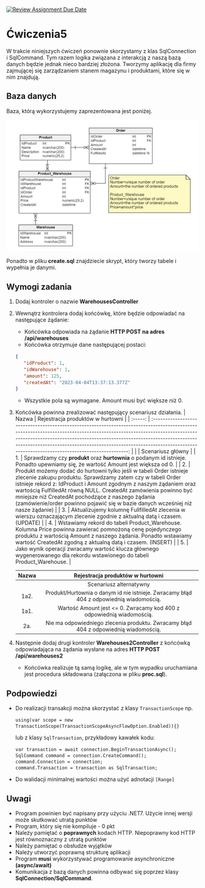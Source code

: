 [![Review Assignment Due Date](https://classroom.github.com/assets/deadline-readme-button-8d59dc4de5201274e310e4c54b9627a8934c3b88527886e3b421487c677d23eb.svg)](https://classroom.github.com/a/jzHDb6Ds)
# Ćwiczenia5

W trakcie niniejszych ćwiczeń ponownie skorzystamy z klas SqlConnection i SqlCommand. Tym razem logika związana z interakcją z naszą bazą danych będzie jednak nieco bardziej złożona. Tworzymy aplikację dla firmy zajmującej się zarządzaniem stanem magazynu i produktami, które się w nim znajdują.

## Baza danych

Baza, którą wykorzystujemy zaprezentowana jest poniżej.

![alt text](./Data/cw5DatabaseERD.PNG "Title")

Ponadto w pliku **create.sql** znajdziecie skrypt, który tworzy tabele i wypełnia je danymi.

## Wymogi zadania

1. Dodaj kontroler o nazwie **WarehousesController**
2. Wewnątrz kontrolera dodaj końcówkę, które będzie odpowiadać na następujące żądanie:

   - Końcówka odpowiada na żądanie **HTTP POST na adres /api/warehouses**
   - Końcówka otrzymuje dane następującej postaci:

   ```JSON
   {
      "idProduct": 1,
      "idWarehouse": 1,
      "amount": 125,
      "createdAt": "2023-04-04T13:37:13.377Z"
   }
   ```

   - Wszystkie pola są wymagane. Amount musi być większe niż 0.

3. Końcówka powinna zrealizować następujący scenariusz działania.
   | Nazwa | Rejestracja produktów w hurtowni |
   | :-----: | :------------------------------------------------------------------------------------------------------------------------------------------------------------------------------------------------------------------------------------------------------------------------------------------------------------------------------------------------------------------------: |
   | | Scenariusz główny |
   | 1. | Sprawdzamy czy **produkt** oraz **hurtownia** o podanym id istnieje. Ponadto upewniamy się, że wartość Amount jest większa od 0. |
   | 2. | Produkt możemy dodać do hurtowni tylko jeśli w tabeli Order istnieje zlecenie zakupu produktu. Sprawdzamy zatem czy w tabeli Order istnieje rekord z: IdProduct i Amount zgodnym z naszym żądaniem oraz wartością FulfilledAt równą NULL. CreatedAt zamówienia powinno być mniejsze niż CreatedAt pochodzące z naszego żądania (zamówienie/order powinno pojawić się w bazie danych wcześniej niż nasze żądanie) |
   | 3. | Aktualizujemy kolumnę FullfilledAt zlecenia w wierszu oznaczającym zlecenie zgodnie z aktualną datą i czasem. (UPDATE) |
   | 4. | Wstawiamy rekord do tabeli Product_Warehouse. Kolumna Price powinna zawierać pomnożoną cenę pojedynczego produktu z wartością Amount z naszego żądania. Ponadto wstawiamy wartość CreatedAt zgodną z aktualną datą i czasem. (INSERT) |
   | 5. | Jako wynik operacji zwracamy wartość klucza głównego wygenerowanego dla rekordu wstawionego do tabeli Product_Warehouse. |

   | Nazwa |                            Rejestracja produktów w hurtowni                             |
   | :---: | :-------------------------------------------------------------------------------------: |
   |       |                                 Scenariusz alternatywny                                 |
   | 1a2.  | Produkt/Hurtownia o danym id nie istnieje. Zwracamy błąd 404 z odpowiednią wiadomością. |
   | 1a1.  |          Wartość Amount jest <= 0. Zwracamy kod 400 z odpowiednią wiadomością.          |
   |  2a.  |  Nie ma odpowiedniego zlecenia produktu. Zwracamy błąd 404 z odpowiednią wiadomością.   |

4. Następnie dodaj drugi kontroler **Warehouses2Controller** z końcówką odpowiadająca na żądania wysłane na adres **HTTP POST /api/warehouses2**

   - Końcówka realizuje tą samą logikę, ale w tym wypadku uruchamiana jest
     procedura składowana (załączona w pliku **proc.sql**).

## Podpowiedzi

- Do realizacji transakcji można skorzystać z klasy `TransactionScope` np.

  ```dotnet
  using(var scope = new TransactionScope(TransactionScopeAsyncFlowOption.Enabled)){}
  ```

  lub z klasy `SqlTransaction`, przykładowy kawałek kodu:

  ```dotnet
  var transaction = await connection.BeginTransactionAsync();
  SqlCommand command = connection.CreateCommand();
  command.Connection = connection;
  command.Transaction = transaction as SqlTransaction;
  ```

- Do walidacji minimalnej wartości można użyć adnotacji `[Range]`

## Uwagi

- Program powinien być napisany przy użyciu .NET7. Użycie innej wersji może skutkować utratą punktów
- Program, który się nie kompiluje - 0 pkt
- Należy pamiętać o **poprawnych** kodach HTTP. Niepoprawny kod HTTP jest równoznaczny z utratą punktów
- Należy pamiętać o obsłudze wyjątków
- Należy utworzyć poprawną strukturę aplikacji
- Program **musi** wykorzystywać programowanie asynchroniczne **(async/await)**
- Komunikacja z bazą danych powinna odbywać się poprzez klasy **SqlConnection/SqlCommand**.
